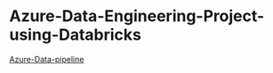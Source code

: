 # Azure-Data-Engineering-Project-using-Databricks
[Azure-Data-pipeline](https://github.com/ravidu-rupasinghe/Azure-Data-Engineering-Project-using-Databricks/blob/main/azure.png)
